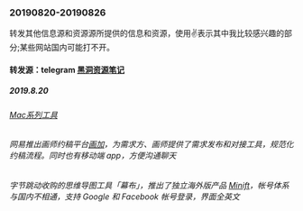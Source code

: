 ### 20190820-20190826
转发其他信息源和资源源所提供的信息和资源，使用✌表示其中我比较感兴趣的部分;某些网站国内可能打不开。

#### 转发源：telegram [黑洞资源笔记](https://t.me/tieliu)

##### 2019.8.20
###### [Mac系列工具 ](https://www.waitsun.com/tags-page)
###### 网易推出画师约稿平台[画加](https://www.51huajia.cn/)，为需求方、画师提供了需求发布和对接工具，规范化约稿流程。同时也有移动端 app，方便沟通聊天
###### 字节跳动收购的思维导图工具「幕布」，推出了独立海外版产品 [Minift](https://apps.apple.com/cn/app/id1473933018)，帐号体系与国内不相通，支持 Google 和 Facebook 帐号登录，界面全英文
###### []()
###### []()
###### []()
